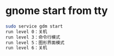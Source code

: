 # gnome start from tty

```sh
sudo service gdm start
run level 0：关机
run level 3：命令行模式
run level 5：图形界面模式
run level 6：关机
```
